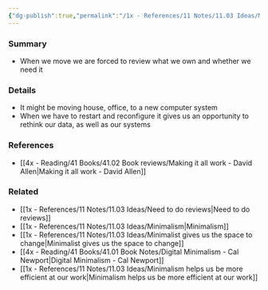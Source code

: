 ```yaml
---
{"dg-publish":true,"permalink":"/1x - References/11 Notes/11.03 Ideas/Moving is a good way to reset what we need in our lives/","title":"Moving is a good way to reset what we need in our lives","noteIcon":""}
---
```



### Summary
- When we move we are forced to review what we own and whether we need it

### Details
- It might be moving house, office, to a new computer system
- When we have to restart and reconfigure it gives us an opportunity to rethink our data, as well as our systems

### References
- [[4x - Reading/41 Books/41.02 Book reviews/Making it all work - David Allen\|Making it all work - David Allen]]

### Related
- [[1x - References/11 Notes/11.03 Ideas/Need to do reviews\|Need to do reviews]]
- [[1x - References/11 Notes/11.03 Ideas/Minimalism\|Minimalism]]
- [[1x - References/11 Notes/11.03 Ideas/Minimalist gives us the space to change\|Minimalist gives us the space to change]]
- [[4x - Reading/41 Books/41.01 Book Notes/Digital Minimalism - Cal Newport\|Digital Minimalism - Cal Newport]]
- [[1x - References/11 Notes/11.03 Ideas/Minimalism helps us be more efficient at our work\|Minimalism helps us be more efficient at our work]]
